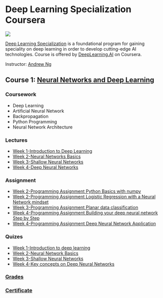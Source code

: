 # Deep Learning Specialization Coursera

![](https://github.com/ahsan-83/Deep-Learning-Specialization-Coursera/blob/main/Neural%20Networks%20and%20Deep%20Learning/Neural%20Networks%20and%20Deep%20Learning.PNG)

[Deep Learning Specialization](https://www.coursera.org/specializations/deep-learning) is a foundational program for gaining speciality on deep learning in order to develop cutting-edge AI technologies. Course is offered by [DeepLearning.AI](https://www.deeplearning.ai/) on Coursera. 

Instructor: [Andrew Ng](http://www.andrewng.org/)

## Course 1: [Neural Networks and Deep Learning](https://www.coursera.org/learn/neural-networks-deep-learning?specialization=deep-learning)

### Coursework
- Deep Learning
- Artificial Neural Network
- Backpropagation
- Python Programming
- Neural Network Architecture

### Lectures
- [Week 1-Introduction to Deep Learning](https://github.com/ahsan-83/Deep-Learning-Specialization-Coursera/blob/main/Neural%20Networks%20and%20Deep%20Learning/Lectures/C1_W1.pdf)
- [Week 2-Neural Networks Basics](https://github.com/ahsan-83/Deep-Learning-Specialization-Coursera/blob/main/Neural%20Networks%20and%20Deep%20Learning/Lectures/C1_W2.pdf)
- [Week 3-Shallow Neural Networks](https://github.com/ahsan-83/Deep-Learning-Specialization-Coursera/blob/main/Neural%20Networks%20and%20Deep%20Learning/Lectures/C1_W3.pdf)
- [Week 4-Deep Neural Networks](https://github.com/ahsan-83/Deep-Learning-Specialization-Coursera/blob/main/Neural%20Networks%20and%20Deep%20Learning/Lectures/C1_W4.pdf)

### Assignment 
- [Week 2-Programming Assignment Python Basics with numpy](https://github.com/ahsan-83/Deep-Learning-Specialization-Coursera/blob/091901143797354484ecea3192b61b1dc0e6a58c/Neural%20Networks%20and%20Deep%20Learning/Assignment/Week%202-Programming%20Assignment%20Python%20Basics%20with%20numpy/Python_Basics_With_Numpy_v3a.ipynb)
- [Week 2-Programming Assignment Logistic Regression with a Neural Network mindset](https://github.com/ahsan-83/Deep-Learning-Specialization-Coursera/blob/main/Neural%20Networks%20and%20Deep%20Learning/Assignment/Week%202-Programming%20Assignment%20Logistic%20Regression%20with%20a%20Neural%20Network%20mindset/Logistic_Regression_with_a_Neural_Network_mindset_v6a.ipynb)
- [Week 3-Programming Assignment Planar data classification](https://github.com/ahsan-83/Deep-Learning-Specialization-Coursera/blob/main/Neural%20Networks%20and%20Deep%20Learning/Assignment/Week%203-Programming%20Assignment%20Planar%20data%20classification/Planar_data_classification_with_onehidden_layer_v6c.ipynb)
- [Week 4-Programming Assignment Building your deep neural network Step by Step](https://github.com/ahsan-83/Deep-Learning-Specialization-Coursera/blob/main/Neural%20Networks%20and%20Deep%20Learning/Assignment/Week%204-Programming%20Assignment%20Building%20your%20deep%20neural%20network%20Step%20by%20Step/Building_your_Deep_Neural_Network_Step_by_Step_v8a.ipynb)
- [Week 4-Programming Assignment Deep Neural Network Application](https://github.com/ahsan-83/Deep-Learning-Specialization-Coursera/blob/main/Neural%20Networks%20and%20Deep%20Learning/Assignment/Week%204-Programming%20Assignment%20Deep%20Neural%20Network%20Application/Deep%2BNeural%2BNetwork%2B-%2BApplication%2Bv8.ipynb)

### Quizes
- [Week 1-Introduction to deep learning](https://github.com/ahsan-83/Deep-Learning-Specialization-Coursera/blob/main/Neural%20Networks%20and%20Deep%20Learning/Quizes/Week%201-Introduction%20to%20deep%20learning.pdf)
- [Week 2-Neural Network Basics](https://github.com/ahsan-83/Deep-Learning-Specialization-Coursera/blob/main/Neural%20Networks%20and%20Deep%20Learning/Quizes/Week%202-Neural%20Network%20Basics.pdf)
- [Week 3-Shallow Neural Networks](https://github.com/ahsan-83/Deep-Learning-Specialization-Coursera/blob/main/Neural%20Networks%20and%20Deep%20Learning/Quizes/Week%203-Shallow%20Neural%20Networks.pdf)
- [Week 4-Key concepts on Deep Neural Networks](https://github.com/ahsan-83/Deep-Learning-Specialization-Coursera/blob/main/Neural%20Networks%20and%20Deep%20Learning/Quizes/Week%204-Key%20concepts%20on%20Deep%20Neural%20Networks.pdf)

### [Grades](https://github.com/ahsan-83/Deep-Learning-Specialization-Coursera/blob/main/Neural%20Networks%20and%20Deep%20Learning/Certificate/Grades.pdf)
### [Certificate](https://www.coursera.org/account/accomplishments/verify/2ZGBA3L6AZ5Q)



